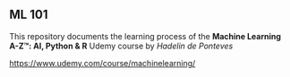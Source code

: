## ML 101

This repository documents the learning process of the **Machine Learning A-Z™: AI, Python & R** Udemy course by _Hadelin de Ponteves_

https://www.udemy.com/course/machinelearning/
